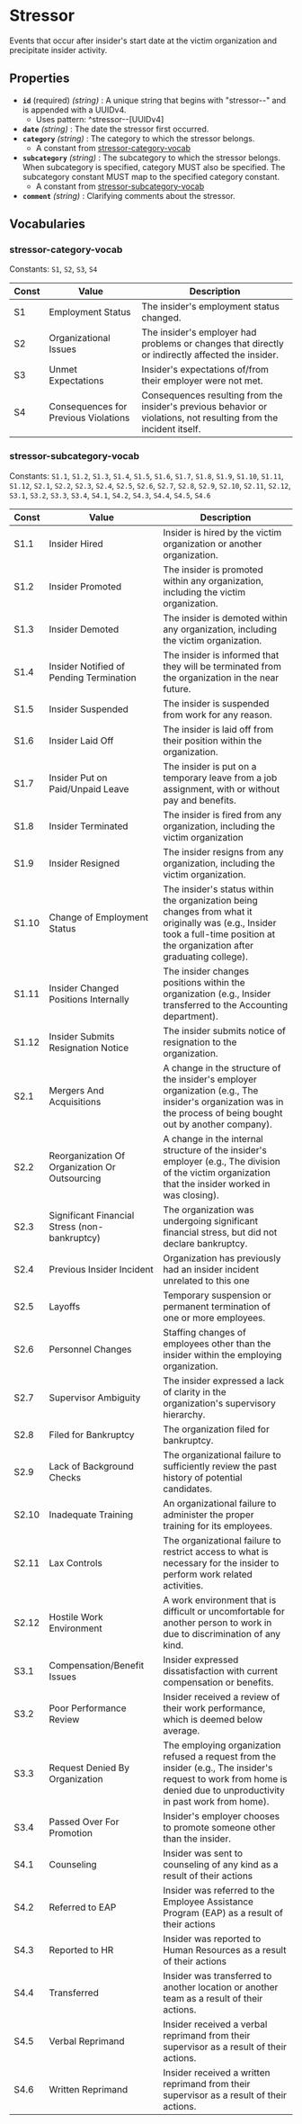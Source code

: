 # Stressor

Events that occur after insider's start date at the victim organization and precipitate insider activity.

## Properties

- **`id`** (required) *(string)* : A unique string that begins with "stressor--" and is appended with a UUIDv4.
	- Uses pattern: ^stressor--[UUIDv4]
- **`date`** *(string)* : The date the stressor first occurred.
- **`category`** *(string)* : The category to which the stressor belongs.
	- A constant from [stressor-category-vocab](#stressor-category-vocab)
- **`subcategory`** *(string)* : The subcategory to which the stressor belongs. When subcategory is specified, category MUST also be specified. The subcategory constant MUST map to the specified category constant.
	- A constant from [stressor-subcategory-vocab](#stressor-subcategory-vocab)
- **`comment`** *(string)* : Clarifying comments about the stressor.

## Vocabularies

### stressor-category-vocab

Constants: `S1`, `S2`, `S3`, `S4`

| Const | Value | Description |
| --- | --- | --- |
| S1 | Employment Status | The insider's employment status changed.|
| S2 | Organizational Issues | The insider's employer had problems or changes that directly or indirectly affected the insider.|
| S3 | Unmet Expectations | Insider's expectations of/from their employer were not met.|
| S4 | Consequences for Previous Violations | Consequences resulting from the insider's previous behavior or violations, not resulting from the incident itself.|

### stressor-subcategory-vocab

Constants: `S1.1`, `S1.2`, `S1.3`, `S1.4`, `S1.5`, `S1.6`, `S1.7`, `S1.8`, `S1.9`, `S1.10`, `S1.11`, `S1.12`, `S2.1`, `S2.2`, `S2.3`, `S2.4`, `S2.5`, `S2.6`, `S2.7`, `S2.8`, `S2.9`, `S2.10`, `S2.11`, `S2.12`, `S3.1`, `S3.2`, `S3.3`, `S3.4`, `S4.1`, `S4.2`, `S4.3`, `S4.4`, `S4.5`, `S4.6`

| Const | Value | Description |
| --- | --- | --- |
| S1.1 | Insider Hired | Insider is hired by the victim organization or another organization.|
| S1.2 | Insider Promoted | The insider is promoted within any organization, including the victim organization.|
| S1.3 | Insider Demoted | The insider is demoted within any organization, including the victim organization.|
| S1.4 | Insider Notified of Pending Termination | The insider is informed that they will be terminated from the organization in the near future.|
| S1.5 | Insider Suspended | The insider is suspended from work for any reason.|
| S1.6 | Insider Laid Off | The insider is laid off from their position within the organization.|
| S1.7 | Insider Put on Paid/Unpaid Leave | The insider is put on a temporary leave from a job assignment, with or without pay and benefits.|
| S1.8 | Insider Terminated | The insider is fired from any organization, including the victim organization|
| S1.9 | Insider Resigned | The insider resigns from any organization, including the victim organization.|
| S1.10 | Change of Employment Status | The insider's status within the organization being changes from what it originally was (e.g., Insider took a full-time position at the organization after graduating college).|
| S1.11 | Insider Changed Positions Internally | The insider changes positions within the organization (e.g., Insider transferred to the Accounting department).|
| S1.12 | Insider Submits Resignation Notice | The insider submits notice of resignation to the organization.|
| S2.1 | Mergers And Acquisitions | A change in the structure of the insider's employer organization (e.g., The insider's organization was in the process of being bought out by another company).|
| S2.2 | Reorganization Of Organization Or Outsourcing | A change in the internal structure of the insider's employer (e.g., The division of the victim organization that the insider worked in was closing).|
| S2.3 | Significant Financial Stress (non-bankruptcy) | The organization was undergoing significant financial stress, but did not declare bankruptcy.|
| S2.4 | Previous Insider Incident | Organization has previously had an insider incident unrelated to this one|
| S2.5 | Layoffs | Temporary suspension or permanent termination of one or more employees.|
| S2.6 | Personnel Changes | Staffing changes of employees other than the insider within the employing organization.|
| S2.7 | Supervisor Ambiguity | The insider expressed a lack of clarity in the organization's supervisory hierarchy.|
| S2.8 | Filed for Bankruptcy | The organization filed for bankruptcy.|
| S2.9 | Lack of Background Checks | The organizational failure to sufficiently review the past history of potential candidates.|
| S2.10 | Inadequate Training | An organizational failure to administer the proper training for its employees.|
| S2.11 | Lax Controls | The organizational failure to restrict access to what is necessary for the insider to perform work related activities.|
| S2.12 | Hostile Work Environment | A work environment that is difficult or uncomfortable for another person to work in due to discrimination of any kind.|
| S3.1 | Compensation/Benefit Issues | Insider expressed dissatisfaction with current compensation or benefits.|
| S3.2 | Poor Performance Review | Insider received a review of their work performance, which is deemed below average.|
| S3.3 | Request Denied By Organization | The employing organization refused a request from the insider (e.g., The insider's request to work from home is denied due to unproductivity in past work from home).|
| S3.4 | Passed Over For Promotion | Insider's employer chooses to promote someone other than the insider.|
| S4.1 | Counseling | Insider was sent to counseling of any kind as a result of their actions|
| S4.2 | Referred to EAP | Insider was referred to the Employee Assistance Program (EAP) as a result of their actions|
| S4.3 | Reported to HR | Insider was reported to Human Resources as a result of their actions|
| S4.4 | Transferred | Insider was transferred to another location or another team as a result of their actions.|
| S4.5 | Verbal Reprimand | Insider received a verbal reprimand from their supervisor as a result of their actions.|
| S4.6 | Written Reprimand | Insider received a written reprimand from their supervisor as a result of their actions.|
